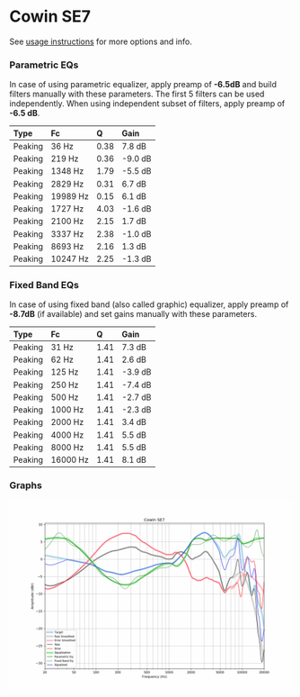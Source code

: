 # Cowin SE7
See [usage instructions](https://github.com/jaakkopasanen/AutoEq#usage) for more options and info.

### Parametric EQs
In case of using parametric equalizer, apply preamp of **-6.5dB** and build filters manually
with these parameters. The first 5 filters can be used independently.
When using independent subset of filters, apply preamp of **-6.5 dB**.

| Type    | Fc       |    Q | Gain    |
|:--------|:---------|:-----|:--------|
| Peaking | 36 Hz    | 0.38 | 7.8 dB  |
| Peaking | 219 Hz   | 0.36 | -9.0 dB |
| Peaking | 1348 Hz  | 1.79 | -5.5 dB |
| Peaking | 2829 Hz  | 0.31 | 6.7 dB  |
| Peaking | 19989 Hz | 0.15 | 6.1 dB  |
| Peaking | 1727 Hz  | 4.03 | -1.6 dB |
| Peaking | 2100 Hz  | 2.15 | 1.7 dB  |
| Peaking | 3337 Hz  | 2.38 | -1.0 dB |
| Peaking | 8693 Hz  | 2.16 | 1.3 dB  |
| Peaking | 10247 Hz | 2.25 | -1.3 dB |

### Fixed Band EQs
In case of using fixed band (also called graphic) equalizer, apply preamp of **-8.7dB**
(if available) and set gains manually with these parameters.

| Type    | Fc       |    Q | Gain    |
|:--------|:---------|:-----|:--------|
| Peaking | 31 Hz    | 1.41 | 7.3 dB  |
| Peaking | 62 Hz    | 1.41 | 2.6 dB  |
| Peaking | 125 Hz   | 1.41 | -3.9 dB |
| Peaking | 250 Hz   | 1.41 | -7.4 dB |
| Peaking | 500 Hz   | 1.41 | -2.7 dB |
| Peaking | 1000 Hz  | 1.41 | -2.3 dB |
| Peaking | 2000 Hz  | 1.41 | 3.4 dB  |
| Peaking | 4000 Hz  | 1.41 | 5.5 dB  |
| Peaking | 8000 Hz  | 1.41 | 5.5 dB  |
| Peaking | 16000 Hz | 1.41 | 8.1 dB  |

### Graphs
![](./Cowin%20SE7.png)